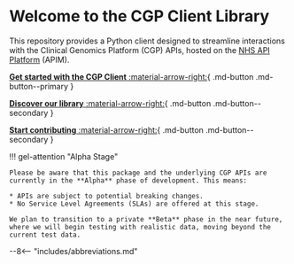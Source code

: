# Welcome to the CGP Client Library

This repository provides a Python client designed to streamline interactions with the Clinical Genomics Platform (CGP) APIs, hosted on the [NHS API Platform](https://digital.nhs.uk/services/api-platform) (APIM).

[**Get started with the CGP Client** :material-arrow-right:](set_up/get_started.md){ .md-button .md-button--primary }

[**Discover our library** :material-arrow-right:](uses/code.md){ .md-button .md-button--secondary }

[**Start contributing** :material-arrow-right:](contributing.md){ .md-button .md-button--secondary }

!!! gel-attention "Alpha Stage"

    Please be aware that this package and the underlying CGP APIs are currently in the **Alpha** phase of development. This means:

    * APIs are subject to potential breaking changes.
    * No Service Level Agreements (SLAs) are offered at this stage.

    We plan to transition to a private **Beta** phase in the near future, where we will begin testing with realistic data, moving beyond the current test data.

--8<-- "includes/abbreviations.md"